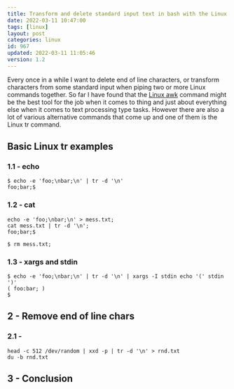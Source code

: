 ```yaml
---
title: Transform and delete standard input text in bash with the Linux tr command
date: 2022-03-11 10:47:00
tags: [linux]
layout: post
categories: linux
id: 967
updated: 2022-03-11 11:05:46
version: 1.2
---
```


Every once in a while I want to delete end of line characters, or transform characters from some standard input when piping two or more Linux commands together. So far I have found that the [Linux awk](/2021/07/02/linux-awk/) command might be the best tool for the job when it comes to thing and just about everything else when it comes to text processing type tasks. However there are also a lot of various alternative commands that come up and one of them is the Linux tr command.

<!-- more -->

## Basic Linux tr examples

### 1.1 - echo

```
$ echo -e 'foo;\nbar;\n' | tr -d '\n'
foo;bar;$
```

### 1.2 - cat

```
echo -e 'foo;\nbar;\n' > mess.txt;
cat mess.txt | tr -d '\n';
foo;bar;$
```

```
$ rm mess.txt;
```

### 1.3 - xargs and stdin

```
$ echo -e 'foo;\nbar;\n' | tr -d '\n' | xargs -I stdin echo '(' stdin ')'
( foo:bar; )
$ 
```

## 2 - Remove end of line chars

### 2.1 -

```
head -c 512 /dev/random | xxd -p | tr -d '\n' > rnd.txt
du -b rnd.txt
```

## 3 - Conclusion

